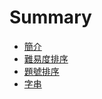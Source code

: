 # Summary

* [簡介](README.md)
* [難易度排序](SortByAcceptance.md)
* [題號排序](sortbynumbermd.md)
* [字串](string.md)


